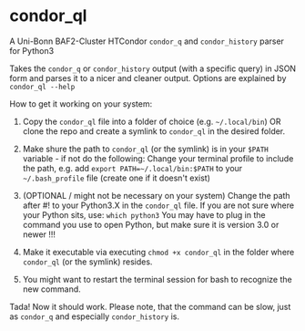 # condor_ql
A Uni-Bonn BAF2-Cluster HTCondor `condor_q` and `condor_history` parser for Python3

Takes the `condor_q` or `condor_history` output (with a specific query) in JSON form and parses it to a nicer and cleaner output.
Options are explained by `condor_ql --help`

How to get it working on your system:
1. Copy the `condor_ql` file into a folder of choice (e.g. `~/.local/bin`) OR clone the repo and create a symlink to `condor_ql` in the desired folder.

2. Make shure the path to `condor_ql` (or the symlink) is in your `$PATH` variable - if not do the following:
  Change your terminal profile to include the path, e.g. add 
  `export PATH=~/.local/bin:$PATH`
  to your
  `~/.bash_profile`
  file (create one if it doesn't exist)
  
3. (OPTIONAL / might not be necessary on your system) Change the path after #! to your Python3.X in the `condor_ql` file. If you are not sure where your Python sits, use:
  `which python3`
  You may have to plug in the command you use to open Python, but make sure it is version 3.0 or newer !!!

4. Make it executable via executing
  `chmod +x condor_ql`
  in the folder where `condor_ql` (or the symlink) resides.

5. You might want to restart the terminal session for bash to recognize the new command.

Tada! Now it should work.
Please note, that the command can be slow, just as `condor_q` and especially `condor_history` is.
